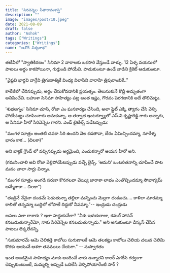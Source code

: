 ```yaml
---
title: "సిరివెన్నెల సీతారామశాస్త్రి"
description: ""
image: "images/post/10.jpeg"
date: 2021-08-09
draft: false
author: "Ashok"
tags: ["Writings"]
categories: ["Writings"]
name: "అశోక్ విశ్వనాథ"
---
```


తటీవీలో "స్వాతికిరణం" సినిమా 2 వారాలకు ఒకసారి వేస్తుండే వాళ్ళు. 12 ఏళ్ళ వయసులో పాటలు అర్థం కాకపోయినా, గుర్తుండి పోయేవి. పాడుకుంటూ ఉండే వాడిని క్రికెట్ ఆడుకుంటూ.

"వైష్ణవి భార్గవి వాగ్దేవి త్రిగుణాత్మికే
 వింధ్య విలాసిని వారాహి త్రిపురాంబికే.."

కాలేజీలో చేరినప్పుడు, అర్థం చేసుకోవడానికి ప్రయత్నం. తెలుసుకునే కొద్దీ అద్భుతంగా అనిపించేవి.
బహుశా సినిమా సాహిత్యం పట్ల అంత ఇష్టం, గౌరవం పెరగడానికి అదే తొలిమెట్టు.

'శుభలగ్నం' సినిమా చూసి, రోజా ఎం ఘనకార్యం చేసింది, అలా ఫ్లైట్ ఎక్కి త్యాగం చేసి వెళ్ళి పోయేటట్టు చూపించారు అనుకున్నా. ఆ తర్వాత ఇంటర్వ్యూలో ఎస్.వి.కృష్ణారెడ్డి గారు అన్నారు, ఆ సినిమా హీరో సిరివెన్నెల గారని. ఎండ్ టైటిల్స్ పడేటప్పుడు:

"మంగళ సూత్రం అంతటి చవకా
 సిరి ఉందని వెల కడతావా,
 బేరం ఏమిచ్చిందమ్మా,
 నూరేళ్ళ భారం కాక... (చిలకా)"  

అని బ్యాక్ గ్రౌండ్ లో వచ్చినప్పుడు అర్థమైంది, ఎందుకన్నారో ఆయన హీరో అని.

(గమనించాలి అవి రోజా వెళ్లిపోయేటప్పుడు వచ్చే లైన్స్. ‘ఆమని‘ ఒంటరితనాన్ని చూపించే పాట మనం చాలా సార్లు విన్నాం.

"మంగళ సూత్రం అంగడి సరుకా
  కొనగలవా చెయ్యి జారాకా
  లాభం ఎంతొచ్చిందమ్మా
  సౌభాగ్యమ్ ఆమ్మేశాకా... చిలకా")

"తండ్రినే నేనైనా దండమే పెడుతున్నా
 తల్లిలా మన్నించు మెల్లగా దండించు....
 కాళిలా మారమ్మా కాలితో తన్నమ్మా
 బుద్దిలో లోపాలే దిద్దుకో నీవమ్మా."-- ఇంద్రుడు చంద్రుడు

అసలు ఎలా రాశారు ? ఇలా హద్దుకునేలా? "నీకు ఇళయరాజా, కమల్ హాసన్ కనబడుతున్నారేమో, నాకు సిరివెన్నెల కనబడుతున్నాడు." అని అనుకుంటూ డిస్కస్ చేసిన పాటలు లెక్కలేనన్ని.

"సుకుమారమే ఆమె చెలికత్తె కాబోలు
 సుగుణాలకే ఆమె తలకట్టు కాబోలు
 చెలియ చలువ చెలిమి కొరకు
 ఆయువే ఆశగా తపములు చేయగా." -- సుస్వాగతం

ఇంత అందమైన సాహిత్యం మాకు అందించే వారు ఉన్నారని కాలర్ ఎగరేసి గర్వంగా చెప్పుకుంటుంటే, మమ్మల్ని అప్పుడే ఒదిలేసి వెళ్ళిపోయారేంటి సార్ ?
